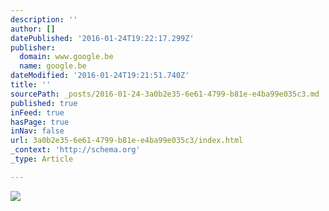 ```yaml
---
description: ''
author: []
datePublished: '2016-01-24T19:22:17.299Z'
publisher:
  domain: www.google.be
  name: google.be
dateModified: '2016-01-24T19:21:51.740Z'
title: ''
sourcePath: _posts/2016-01-24-3a0b2e35-6e61-4799-b81e-e4ba99e035c3.md
published: true
inFeed: true
hasPage: true
inNav: false
url: 3a0b2e35-6e61-4799-b81e-e4ba99e035c3/index.html
_context: 'http://schema.org'
_type: Article

---
```

![](https://encrypted-tbn3.gstatic.com/images?q=tbn:ANd9GcT6oWEmwJqhbhUMTZcVhNzHDUP7OmiKzgkoivbhUfMrSF2hCunEvg)
